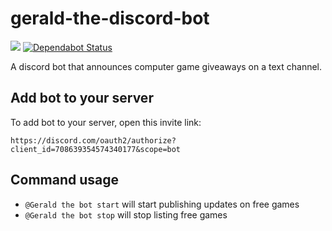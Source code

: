# gerald-the-discord-bot
![](https://github.com/SparrowBrain/gerald-the-discord-bot/workflows/Continuous%20Integration/badge.svg)
[![Dependabot Status](https://api.dependabot.com/badges/status?host=github&repo=SparrowBrain/gerald-the-discord-bot)](https://dependabot.com)

A discord bot that announces computer game giveaways on a text channel.

## Add bot to your server ##
To add bot to your server, open this invite link:

`https://discord.com/oauth2/authorize?client_id=708639354574340177&scope=bot`

## Command usage ##
- `@Gerald the bot start` will start publishing updates on free games
- `@Gerald the bot stop` will stop listing free games
